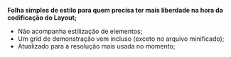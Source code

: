 **Folha simples de estilo para quem precisa ter mais liberdade na hora da codificação do Layout;**
 - Não acompanha estilização de elementos;
 - Um grid de demonstração vem incluso (exceto no arquivo minificado);
 - Atualizado para a resolução mais usada no momento; 

